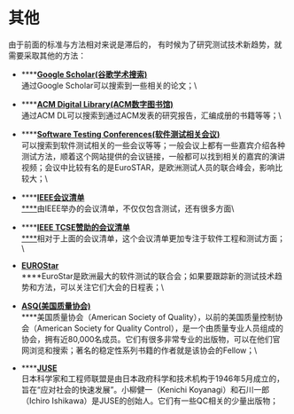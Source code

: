# 其他

由于前面的标准与方法相对来说是滞后的， 有时候为了研究测试技术新趋势，就需要采取其他的方法：

* ****[**Google Scholar(谷歌学术搜索)**\
  ](https://scholar.google.com)通过Google Scholar可以搜索到一些相关的论文；\

* ****[**ACM Digital Library(ACM数字图书馆)**](https://dl.acm.org)\
  通过ACM DL可以搜索到通过ACM发表的研究报告，汇编成册的书籍等等；\

* ****[**Software Testing Conferences(软件测试相关会议)**](https://testingconferences.org)\
  可以搜索到软件测试相关的一些会议等等；一般会议上都有一些嘉宾介绍各种测试方法，顺着这个网站提供的会议链接，一般都可以找到相关的嘉宾的演讲视频；会议中比较有名的是EuroSTAR，是欧洲测试人员的联合峰会，影响比较大；\

* ****[**IEEE会议清单**\
  ****](https://ieeexplore.ieee.org/browse/conferences/topic)由IEEE举办的会议清单，不仅仅包含测试，还有很多方面\

* ****[**IEEE TCSE赞助的会议清单**\
  ****](https://tc.computer.org/tcse/conferences/tcse-sponsored-conferences/)相对于上面的会议清单，这个会议清单更加专注于软件工程和测试方面；\

* ****[**EUROStar**](https://huddle.eurostarsoftwaretesting.com)****\
  ****EuroStar是欧洲最大的软件测试的联合会；如果要跟踪新的测试技术趋势和方法，可以关注它们大会的日程表；\

* ****[**ASQ(美国质量协会)**](https://asq.org/quality-press)****\
  ****美国质量协会（American Society of Quality），以前的美国质量控制协会（American Society for Quality Control），是一个由质量专业人员组成的协会，拥有近80,000名成员。它们有很多非常专业的出版物，可以在他们官网浏览和搜索；著名的稳定性系列书籍的作者就是该协会的Fellow；\

* ****[**JUSE**](https://www.juse.or.jp)\
  日本科学家和工程师联盟是由日本政府科学和技术机构于1946年5月成立的，旨在“应对社会的快速发展”。小柳健一（Kenichi Koyanagi）和石川一郎（Ichiro Ishikawa）是JUSE的创始人。它们有一些QC相关的少量出版物；
